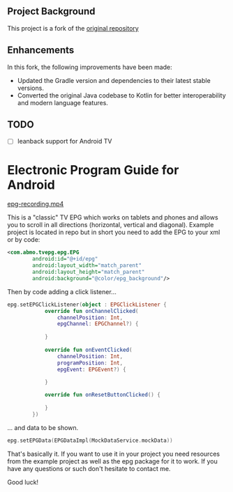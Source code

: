 ## Project Background

This project is a fork of the [original repository](https://github.com/korre/android-tv-epg)

## Enhancements

In this fork, the following improvements have been made:

- Updated the Gradle version and dependencies to their latest stable versions.
- Converted the original Java codebase to Kotlin for better interoperability and modern language features.

## TODO

- [ ] leanback support for Android TV

# Electronic Program Guide for Android

[epg-recording.mp4](https://github.com/abdlhay/android-tv-epg/assets/44603158/91cd8484-6449-4784-9c63-01a792e52339)

This is a "classic" TV EPG which works on tablets and phones and allows you to scroll in all directions (horizontal, vertical and diagonal).
Example project is located in repo but in short you need to add the EPG to your xml or by code:

```xml
<com.abmo.tvepg.epg.EPG
        android:id="@+id/epg"
        android:layout_width="match_parent"
        android:layout_height="match_parent"
        android:background="@color/epg_background"/>
```

Then by code adding a click listener...

```kotlin
epg.setEPGClickListener(object : EPGClickListener {
            override fun onChannelClicked(
                channelPosition: Int, 
                epgChannel: EPGChannel?) {
                
            }
    
            override fun onEventClicked(
                channelPosition: Int,
                programPosition: Int,
                epgEvent: EPGEvent?) {
               
            }

            override fun onResetButtonClicked() {
               
            }
        })
```
... and data to be shown.

```kotlin
epg.setEPGData(EPGDataImpl(MockDataService.mockData))
```

That's basically it.
If you want to use it in your project you need resources from the example project as well as the epg package for it to work. If you have any questions or such don't hesitate to contact me.

Good luck!

